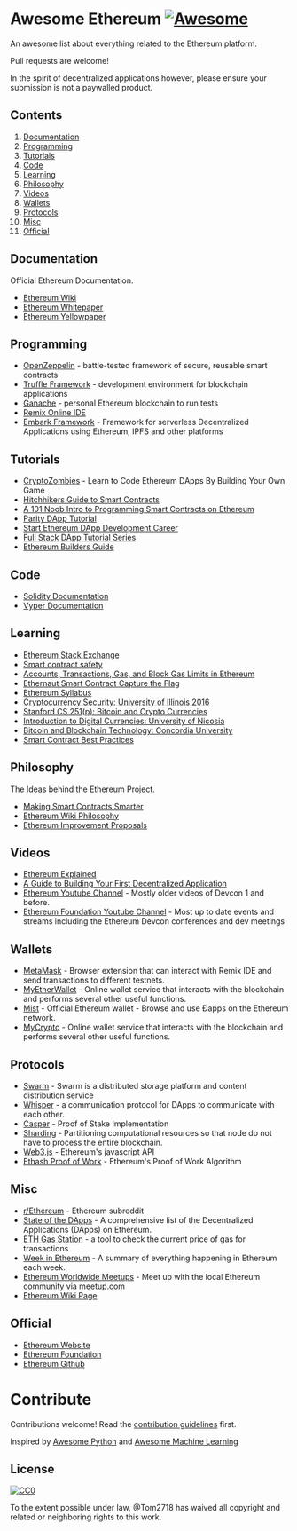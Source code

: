 # Awesome Ethereum [![Awesome](https://awesome.re/badge.svg)](https://awesome.re)

An awesome list about everything related to the Ethereum platform.

Pull requests are welcome!

In the spirit of decentralized applications however, please ensure your submission is not a paywalled product.


## Contents

1. [Documentation](#documentation)
2. [Programming](#programming)
3. [Tutorials](#tutorials)
4. [Code](#code)
5. [Learning](#learning)
6. [Philosophy](#philosophy)
7. [Videos](#videos)
8. [Wallets](#wallets)
9. [Protocols](#protocols)
10. [Misc](#misc)
11. [Official](#official)


## Documentation

Official Ethereum Documentation.

- [Ethereum Wiki](https://github.com/ethereum/wiki/wiki)
- [Ethereum Whitepaper](https://github.com/ethereum/wiki/wiki/White-Paper)
- [Ethereum Yellowpaper](https://ethereum.github.io/yellowpaper/paper.pdf)


## Programming

 - [OpenZeppelin](https://openzeppelin.org/) - battle-tested framework of secure, reusable smart contracts
 - [Truffle Framework](https://www.truffleframework.com/) - development environment for blockchain applications
 - [Ganache](https://truffleframework.com/ganache) - personal Ethereum blockchain to run tests
 - [Remix Online IDE](https://remix.ethereum.org/)
 - [Embark Framework](https://github.com/embark-framework/embark) - Framework for serverless Decentralized Applications using Ethereum, IPFS and other platforms


## Tutorials

- [CryptoZombies](https://cryptozombies.io/) - Learn to Code Ethereum DApps By Building Your Own Game
- [Hitchhikers Guide to Smart Contracts](https://blog.zeppelin.solutions/the-hitchhikers-guide-to-smart-contracts-in-ethereum-848f08001f05)
- [A 101 Noob Intro to Programming Smart Contracts on Ethereum](https://medium.com/@ConsenSys/a-101-noob-intro-to-programming-smart-contracts-on-ethereum-695d15c1dab4)
- [Parity DApp Tutorial](https://wiki.parity.io/Dapp-Tutorial)
- [Start Ethereum DApp Development Career](https://www.reddit.com/r/ethereum/comments/9h0w83/start_ethereum_dapp_development_career_ultimate/)
- [Full Stack DApp Tutorial Series](https://beta.kauri.io/collection/5b8e401ee727370001c942e3/full-stack-dapp-tutorial-series)
- [Ethereum Builders Guide](https://ethereumbuilders.gitbooks.io/guide/content/en/index.html)


## Code

- [Solidity Documentation](https://solidity.readthedocs.io)
- [Vyper Documentation](https://vyper.readthedocs.io/en/latest/index.html)


## Learning

- [Ethereum Stack Exchange](https://ethereum.meta.stackexchange.com/questions/431/faq-frequently-asked-questions-and-reference-answers)
- [Smart contract safety](https://github.com/ethereum/wiki/wiki/Safety)
- [Accounts, Transactions, Gas, and Block Gas Limits in Ethereum](https://hudsonjameson.com/2017-06-27-accounts-transactions-gas-ethereum/)
- [Ethernaut Smart Contract Capture the Flag](https://ethernaut.zeppelin.solutions/)
- [Ethereum Syllabus](https://novicedock.com/learn/cryptocurrency/ethereum)
- [Cryptocurrency Security: University of Illinois 2016](http://soc1024.ece.illinois.edu/teaching/ece598am/fall2016/)
- [Stanford CS 251(p): Bitcoin and Crypto Currencies](https://crypto.stanford.edu/cs251_fall15/)
- [Introduction to Digital Currencies: University of Nicosia](https://digitalcurrency.unic.ac.cy/free-introductory-mooc/)
- [Bitcoin and Blockchain Technology: Concordia University](https://users.encs.concordia.ca/~clark/courses/1703-6630/index.html)
- [Smart Contract Best Practices](https://consensys.github.io/smart-contract-best-practices/)


## Philosophy

The Ideas behind the Ethereum Project.

- [Making Smart Contracts Smarter](https://eprint.iacr.org/2016/633.pdf)
- [Ethereum Wiki Philosophy](https://github.com/ethereum/ethereum.org/wiki/Philosophy)
- [Ethereum Improvement Proposals](https://eips.ethereum.org/)


## Videos

- [Ethereum Explained](https://www.youtube.com/watch?v=-_Qs0XdPpw8)
- [A Guide to Building Your First Decentralized Application](https://www.youtube.com/watch?v=gSQXq2_j-mw)
- [Ethereum Youtube Channel](https://www.youtube.com/user/ethereumproject) - Mostly older videos of Devcon 1 and before.
- [Ethereum Foundation Youtube Channel](https://www.youtube.com/channel/UCNOfzGXD_C9YMYmnefmPH0g) - Most up to date events and streams including the Ethereum Devcon conferences and dev meetings

## Wallets

- [MetaMask](https://metamask.io/) - Browser extension that can interact with Remix IDE and send transactions to different testnets.
- [MyEtherWallet](https://www.myetherwallet.com/) - Online wallet service that interacts with the blockchain and performs several other useful functions.
- [Mist](https://github.com/ethereum/mist) - Official Ethereum wallet - Browse and use Ðapps on the Ethereum network.
- [MyCrypto](https://www.mycrypto.com) - Online wallet service that interacts with the blockchain and performs several other useful functions.

## Protocols
- [Swarm](http://swarm-gateways.net/bzz:/theswarm.eth/) - Swarm is a distributed storage platform and content distribution service
- [Whisper](https://github.com/ethereum/wiki/wiki/Whisper-pages) - a communication protocol for DApps to communicate with each other.
- [Casper](https://github.com/ethereum/wiki/wiki/Casper-Proof-of-Stake-compendium) - Proof of Stake Implementation
- [Sharding](https://github.com/ethereum/wiki/wiki/Sharding-introduction-R&D-compendium) - Partitioning computational resources so that node do not have to process the entire blockchain.
- [Web3.js](https://github.com/ethereum/web3.js) - Ethereum's javascript API
- [Ethash Proof of Work](https://github.com/ethereum/wiki/wiki/Ethash) - Ethereum's Proof of Work Algorithm

## Misc

- [r/Ethereum](https://www.reddit.com/r/ethereum/) - Ethereum subreddit
- [State of the DApps](https://www.stateofthedapps.com/) - A comprehensive list of the Decentralized Applications (DApps) on Ethereum.
- [ETH Gas Station](https://ethgasstation.info/) - a tool to check the current price of gas for transactions
- [Week in Ethereum](http://www.weekinethereum.com/) - A summary of everything happening in Ethereum each week.
- [Ethereum Worldwide Meetups](https://www.meetup.com/find/?allMeetups=false&keywords=ethereum) - Meet up with the local Ethereum community via meetup.com
- [Ethereum Wiki Page](https://theethereum.wiki/w/index.php/Main_Page)


## Official

- [Ethereum Website](https://www.ethereum.org/)
- [Ethereum Foundation](https://ethereum.org/foundation)
- [Ethereum Github](https://github.com/ethereum/)




# Contribute

Contributions welcome! Read the [contribution guidelines](contributing.md) first.

Inspired by [Awesome Python](https://github.com/vinta/awesome-python) and [Awesome Machine Learning](https://github.com/josephmisiti/awesome-machine-learning)

## License

[![CC0](http://mirrors.creativecommons.org/presskit/buttons/88x31/svg/cc-zero.svg)](http://creativecommons.org/publicdomain/zero/1.0)

To the extent possible under law, @Tom2718 has waived all copyright and
related or neighboring rights to this work.
